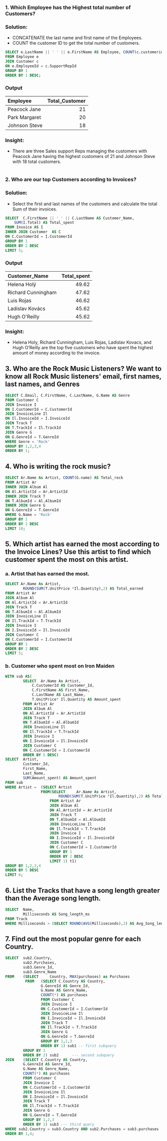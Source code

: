 ### 1. Which Employee has the Highest total number of Customers?

### Solution:

- CONCATENATE the last name and first name of the Employees.
- COUNT the customer ID to get the total number of customers.
  
```sql
SELECT e.LastName || ' ' || e.FirstName AS Employee, COUNT(c.customerid) AS Total_Customer
FROM Employee e
JOIN Customer c
ON e.EmployeeId = c.SupportRepId
GROUP BY 1
ORDER BY 1 DESC;
```
### Output

| Employee	 |Total_Customer |
| :--------      |-----------: 	
| Peacock Jane	 |21
| Park Margaret	 |20
| Johnson Steve	 |18

### Insight:
- There are three Sales support Reps managing the customers with Peacock Jane having the highest customers of 21 and Johnson Steve with 18 total customers.

#

### 2. Who are our top Customers according to Invoices?

### Solution:
- Select the first and last names of the customers and calculate the total Sum of their invoices.
  
```sql  
SELECT 	C.FirstName || ' ' || C.LastName AS Customer_Name, 
	SUM(I.Total) AS Total_spent
FROM Invoice AS I
INNER JOIN Customer  AS C
ON C.CustomerId = I.CustomerId
GROUP BY 1
ORDER BY 2 DESC
LIMIT 5;
```
### Output
Customer_Name	|Total_spent
|:---           |-----:
Helena Holý	|49.62
Richard Cunningham |47.62
Luis Rojas	|46.62
Ladislav Kovács	|45.62
Hugh O'Reilly	|45.62

### Insight: 
- Helena Holy, Richard Cunningham, Luis Rojas, Ladislav Kovacs, and Hugh O’Reilly are the top five customers who have spent the highest amount of money according to the invoice.

## 3. Who are the Rock Music Listeners? We want to know all Rock Music listeners' email, first names, last names, and Genres
```sql
SELECT C.Email, C.FirstName, C.LastName, G.Name AS Genre
FROM Customer C
JOIN Invoice I
ON I.CustomerId = C.CustomerId
JOIN InvoiceLine Il
ON Il.InvoiceId = I.InvoiceId
JOIN Track T
ON T.TrackId = Il.TrackId
JOIN Genre G
ON G.GenreId = T.GenreId
WHERE Genre = 'Rock'
GROUP BY 1,2,3,4
ORDER BY 1;
```
## 4. Who is writing the rock music?
```sql
SELECT Ar.Name As Artist, COUNT(G.name) AS Total_rock
FROM Artist Ar
INNER JOIN Album Al
ON Al.ArtistId = Ar.ArtistId
INNER JOIN Track T
ON T.AlbumId = Al.AlbumId
INNER JOIN Genre G
ON G.GenreId = T.GenreId
WHERE G.Name = 'Rock'
GROUP BY 1
ORDER BY 2 DESC
LIMIT 10;
```

## 5.	Which artist has earned the most according to the Invoice Lines? Use this artist to find which customer spent the most on this artist.

### a.	Artist that has earned the most.
```sql
SELECT Ar.Name As Artist, 
		ROUND(SUM(T.UnitPrice *Il.Quantity),2) AS Total_earned
FROM Artist Ar
JOIN Album Al
ON Al.ArtistId = Ar.ArtistId
JOIN Track T
ON T.AlbumId = Al.AlbumId
JOIN InvoiceLine Il
ON Il.TrackId = T.TrackId
JOIN Invoice I 
ON I.InvoiceId = Il.InvoiceId
JOIN Customer C
ON C.CustomerId = I.CustomerId
GROUP BY 1
ORDER BY 2 DESC
LIMIT 5;
```
### b.	Customer who spent most on Iron Maiden
```sql
WITH sub AS(
		SELECT  Ar.Name As Artist,
			C.CustomerId AS Customer_Id,
			C.FirstName AS First_Name,
			C.LastName AS Last_Name,
			T.UnitPrice* Il.Quantity AS Amount_spent
		FROM Artist Ar
		JOIN Album Al
		ON Al.ArtistId = Ar.ArtistId
		JOIN Track T
		ON T.AlbumId = Al.AlbumId
		JOIN InvoiceLine Il
		ON Il.TrackId = T.TrackId
		JOIN Invoice I 
		ON I.InvoiceId = Il.InvoiceId
		JOIN Customer C
		ON C.CustomerId = I.CustomerId
		ORDER BY 5 DESC)
SELECT  Artist,
		Customer_Id,
		First_Name,
		Last_Name,
		SUM(Amount_spent) AS Amount_spent
FROM sub
WHERE Artist =  (SELECT Artist
				FROM(SELECT 	Ar.Name As Artist, 
						ROUND(SUM(T.UnitPrice *Il.Quantity),2) AS Total_earned
					FROM Artist Ar
					JOIN Album Al
					ON Al.ArtistId = Ar.ArtistId
					JOIN Track T
					ON T.AlbumId = Al.AlbumId
					JOIN InvoiceLine Il
					ON Il.TrackId = T.TrackId
					JOIN Invoice I 
					ON I.InvoiceId = Il.InvoiceId
					JOIN Customer C
					ON C.CustomerId = I.CustomerId
					GROUP BY 1
					ORDER BY 2 DESC
					LIMIT 1) t1)
GROUP BY 1,2,3,4
ORDER BY 5 DESC
LIMIT 6;
```
## 6.	List the Tracks that have a song length greater than the Average song length.
```sql
SELECT  Name,
		Milliseconds AS Song_length_ms		
FROM Track
WHERE Milliseconds > (SELECT ROUND(AVG(Milliseconds),2) AS Avg_Song_length FROM Track)
```
## 7.	Find out the most popular genre for each Country.
```sql
SELECT 	sub2.Country,
		sub2.Purchases,
		sub3.Genre_Id,
		sub3.Genre_Name
FROM	(SELECT 	Country, MAX(purchases) as Purchases    
		 FROM	(SELECT C.Country AS Country,
				G.GenreId AS Genre_Id,
				G.Name AS Genre_Name,
				COUNT(*) AS purchases
				FROM Customer C
				JOIN Invoice I 
				ON C.CustomerId = I.CustomerId
				JOIN InvoiceLine Il
				ON I.InvoiceId = Il.InvoiceId
				JOIN Track T
				ON Il.TrackId = T.TrackId
				JOIN Genre G
				ON G.GenreId = T.GenreId
				GROUP BY 1,2,3
				ORDER BY 1) sub1 -- first subquery
		GROUP BY 1
		ORDER BY 2) sub2      --- second subquery
JOIN	(SELECT C.Country AS Country,    
		G.GenreId AS Genre_Id,
		G.Name AS Genre_Name,
		COUNT(*) AS purchases
		FROM Customer C
		JOIN Invoice I 
		ON C.CustomerId = I.CustomerId
		JOIN InvoiceLine Il
		ON I.InvoiceId = Il.InvoiceId
		JOIN Track T
		ON Il.TrackId = T.TrackId
		JOIN Genre G
		ON G.GenreId = T.GenreId
		GROUP BY 1,2,3
		ORDER BY 1) sub3 --- third query
WHERE sub2.Country = sub3.Country AND sub2.Purchases = sub3.purchases		
ORDER BY 1,4;
```
